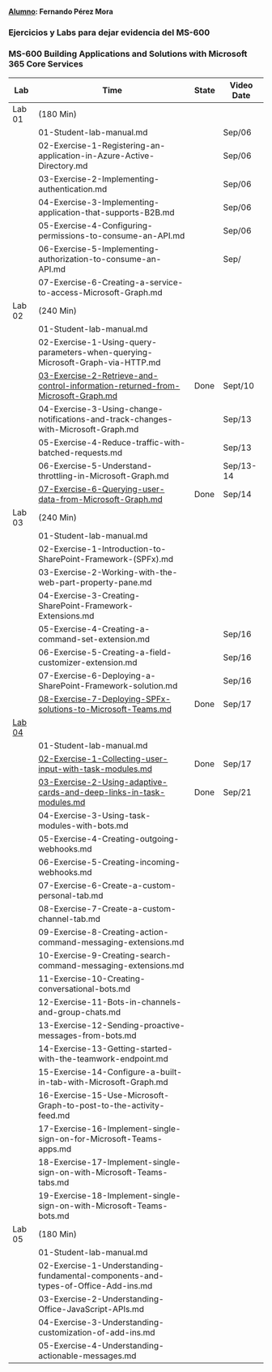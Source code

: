 #### **<u>Alumno</u>**: Fernando Pérez Mora

### **Ejercicios y Labs para dejar evidencia del MS-600**



### **MS-600 Building Applications and Solutions with Microsoft 365 Core Services**



| Lab                                                          | Time                                                         | State | Video Date |
| ------------------------------------------------------------ | ------------------------------------------------------------ | ----- | ---------- |
| Lab 01                                                       | (180 Min)                                                    |       |            |
|                                                              | 01-Student-lab-manual.md                                     |       | Sep/06     |
|                                                              | 02-Exercise-1-Registering-an-application-in-Azure-Active-Directory.md |       | Sep/06     |
|                                                              | 03-Exercise-2-Implementing-authentication.md                 |       | Sep/06     |
|                                                              | 04-Exercise-3-Implementing-application-that-supports-B2B.md  |       | Sep/06     |
|                                                              | 05-Exercise-4-Configuring-permissions-to-consume-an-API.md   |       | Sep/06     |
|                                                              | 06-Exercise-5-Implementing-authorization-to-consume-an-API.md |       | Sep/       |
|                                                              | 07-Exercise-6-Creating-a-service-to-access-Microsoft-Graph.md |       |            |
| Lab 02                                                       | (240 Min)                                                    |       |            |
|                                                              | 01-Student-lab-manual.md                                     |       |            |
|                                                              | 02-Exercise-1-Using-query-parameters-when-querying-Microsoft-Graph-via-HTTP.md |       |            |
|                                                              | [03-Exercise-2-Retrieve-and-control-information-returned-from-Microsoft-Graph.md](https://github.com/fernanipmo/CFTIC-MS600/tree/main/Lab02/03-Exercise-2-Retrieve-and-control-information-returned-from-Microsoft-Graph) | Done  | Sept/10    |
|                                                              | 04-Exercise-3-Using-change-notifications-and-track-changes-with-Microsoft-Graph.md |       | Sep/13     |
|                                                              | 05-Exercise-4-Reduce-traffic-with-batched-requests.md        |       | Sep/13     |
|                                                              | 06-Exercise-5-Understand-throttling-in-Microsoft-Graph.md    |       | Sep/13-14  |
|                                                              | [07-Exercise-6-Querying-user-data-from-Microsoft-Graph.md](https://github.com/fernanipmo/CFTIC-MS600/blob/main/Lab02/07-Exercise-6-Querying-user-data-from-Microsoft-Graph/07-Exercise-6-Querying-user-data-from-Microsoft-Graph_FPM.md) | Done  | Sep/14     |
| Lab 03                                                       | (240 Min)                                                    |       |            |
|                                                              | 01-Student-lab-manual.md                                     |       |            |
|                                                              | 02-Exercise-1-Introduction-to-SharePoint-Framework-(SPFx).md |       |            |
|                                                              | 03-Exercise-2-Working-with-the-web-part-property-pane.md     |       |            |
|                                                              | 04-Exercise-3-Creating-SharePoint-Framework-Extensions.md    |       |            |
|                                                              | 05-Exercise-4-Creating-a-command-set-extension.md            |       | Sep/16     |
|                                                              | 06-Exercise-5-Creating-a-field-customizer-extension.md       |       | Sep/16     |
|                                                              | 07-Exercise-6-Deploying-a-SharePoint-Framework-solution.md   |       | Sep/16     |
|                                                              | [08-Exercise-7-Deploying-SPFx-solutions-to-Microsoft-Teams.md](https://github.com/fernanipmo/CFTIC-MS600/blob/main/Lab03/08-Exercise-7-Deploying-SPFx-solutions-to-Microsoft-Teams/08-Exercise-7-Deploying-SPFx-solutions-to-Microsoft-Teams_FPM.md) | Done  | Sep/17     |
| [Lab 04](https://github.com/fernanipmo/CFTIC-MS600/tree/main/Lab04) |                                                              |       |            |
|                                                              | 01-Student-lab-manual.md                                     |       |            |
|                                                              | [02-Exercise-1-Collecting-user-input-with-task-modules.md](https://github.com/fernanipmo/CFTIC-MS600/blob/main/Lab04/02-Exercise-1-Collecting-user-input-with-task-modules/02-Exercise-1-Collecting-user-input-with-task-modules_FPM.md) | Done  | Sep/17     |
|                                                              | [03-Exercise-2-Using-adaptive-cards-and-deep-links-in-task-modules.md](https://github.com/fernanipmo/CFTIC-MS600/tree/main/Lab04/03-Exercise-2-Using-adaptive-cards-and-deep-links-in-task-modules) | Done  | Sep/21     |
|                                                              | 04-Exercise-3-Using-task-modules-with-bots.md                |       |            |
|                                                              | 05-Exercise-4-Creating-outgoing-webhooks.md                  |       |            |
|                                                              | 06-Exercise-5-Creating-incoming-webhooks.md                  |       |            |
|                                                              | 07-Exercise-6-Create-a-custom-personal-tab.md                |       |            |
|                                                              | 08-Exercise-7-Create-a-custom-channel-tab.md                 |       |            |
|                                                              | 09-Exercise-8-Creating-action-command-messaging-extensions.md |       |            |
|                                                              | 10-Exercise-9-Creating-search-command-messaging-extensions.md |       |            |
|                                                              | 11-Exercise-10-Creating-conversational-bots.md               |       |            |
|                                                              | 12-Exercise-11-Bots-in-channels-and-group-chats.md           |       |            |
|                                                              | 13-Exercise-12-Sending-proactive-messages-from-bots.md       |       |            |
|                                                              | 14-Exercise-13-Getting-started-with-the-teamwork-endpoint.md |       |            |
|                                                              | 15-Exercise-14-Configure-a-built-in-tab-with-Microsoft-Graph.md |       |            |
|                                                              | 16-Exercise-15-Use-Microsoft-Graph-to-post-to-the-activity-feed.md |       |            |
|                                                              | 17-Exercise-16-Implement-single-sign-on-for-Microsoft-Teams-apps.md |       |            |
|                                                              | 18-Exercise-17-Implement-single-sign-on-with-Microsoft-Teams-tabs.md |       |            |
|                                                              | 19-Exercise-18-Implement-single-sign-on-with-Microsoft-Teams-bots.md |       |            |
| Lab 05                                                       | (180 Min)                                                    |       |            |
|                                                              | 01-Student-lab-manual.md                                     |       |            |
|                                                              | 02-Exercise-1-Understanding-fundamental-components-and-types-of-Office-Add-ins.md |       |            |
|                                                              | 03-Exercise-2-Understanding-Office-JavaScript-APIs.md        |       |            |
|                                                              | 04-Exercise-3-Understanding-customization-of-add-ins.md      |       |            |
|                                                              | 05-Exercise-4-Understanding-actionable-messages.md           |       |            |